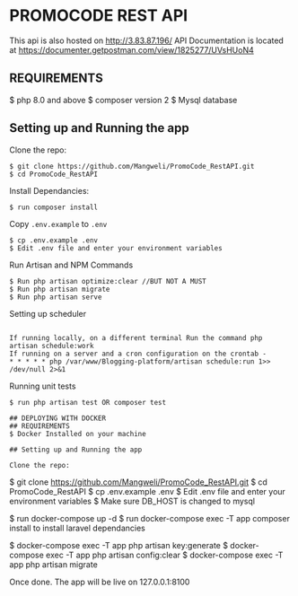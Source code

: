 # PROMOCODE REST API

This api is also hosted on http://3.83.87.196/
API Documentation is located at https://documenter.getpostman.com/view/1825277/UVsHUoN4

## REQUIREMENTS
$ php 8.0 and above
$ composer version 2
$ Mysql database


## Setting up and Running the app

Clone the repo:
```
$ git clone https://github.com/Mangweli/PromoCode_RestAPI.git
$ cd PromoCode_RestAPI
```
Install Dependancies:
```
$ run composer install
```
Copy `.env.example` to `.env`
```
$ cp .env.example .env 
$ Edit .env file and enter your environment variables

```
Run Artisan and NPM Commands
```
$ Run php artisan optimize:clear //BUT NOT A MUST
$ Run php artisan migrate
$ Run php artisan serve

```
Setting up scheduler
```

If running locally, on a different terminal Run the command php artisan schedule:work 
If running on a server and a cron configuration on the crontab - 
* * * * * php /var/www/Blogging-platform/artisan schedule:run 1>> /dev/null 2>&1

```
Running unit tests
```
$ run php artisan test OR composer test

## DEPLOYING WITH DOCKER
## REQUIREMENTS
$ Docker Installed on your machine

## Setting up and Running the app

Clone the repo:
```
$ git clone https://github.com/Mangweli/PromoCode_RestAPI.git
$ cd PromoCode_RestAPI
$ cp .env.example .env
$ Edit .env file and enter your environment variables
$ Make sure DB_HOST is changed to  mysql

$ run docker-compose up -d
$ run docker-compose exec -T app composer install to install laravel dependancies

$ docker-compose exec -T app php artisan key:generate
$ docker-compose exec -T app php artisan config:clear
$ docker-compose exec -T app php artisan migrate

Once done. The app will be live on 127.0.0.1:8100




